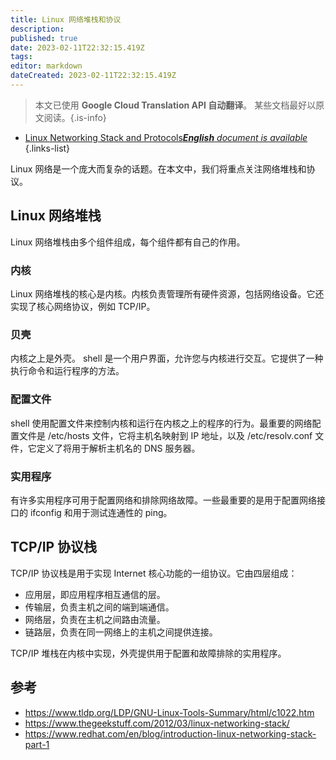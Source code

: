 ```yaml
---
title: Linux 网络堆栈和协议
description: 
published: true
date: 2023-02-11T22:32:15.419Z
tags: 
editor: markdown
dateCreated: 2023-02-11T22:32:15.419Z
---
```


> 本文已使用 **Google Cloud Translation API 自动翻译**。
某些文档最好以原文阅读。{.is-info}



- [Linux Networking Stack and Protocols***English** document is available*](/en/Knowledge-base/Linux/linux-networking-stack-and-protocols)
{.links-list}


Linux 网络是一个庞大而复杂的话题。在本文中，我们将重点关注网络堆栈和协议。

## Linux 网络堆栈

Linux 网络堆栈由多个组件组成，每个组件都有自己的作用。

### 内核

Linux 网络堆栈的核心是内核。内核负责管理所有硬件资源，包括网络设备。它还实现了核心网络协议，例如 TCP/IP。

### 贝壳

内核之上是外壳。 shell 是一个用户界面，允许您与内核进行交互。它提供了一种执行命令和运行程序的方法。

### 配置文件

shell 使用配置文件来控制内核和运行在内核之上的程序的行为。最重要的网络配置文件是 /etc/hosts 文件，它将主机名映射到 IP 地址，以及 /etc/resolv.conf 文件，它定义了将用于解析主机名的 DNS 服务器。

### 实用程序

有许多实用程序可用于配置网络和排除网络故障。一些最重要的是用于配置网络接口的 ifconfig 和用于测试连通性的 ping。

## TCP/IP 协议栈

TCP/IP 协议栈是用于实现 Internet 核心功能的一组协议。它由四层组成：

- 应用层，即应用程序相互通信的层。
- 传输层，负责主机之间的端到端通信。
- 网络层，负责在主机之间路由流量。
- 链路层，负责在同一网络上的主机之间提供连接。

TCP/IP 堆栈在内核中实现，外壳提供用于配置和故障排除的实用程序。

## 参考

- https://www.tldp.org/LDP/GNU-Linux-Tools-Summary/html/c1022.htm
- https://www.thegeekstuff.com/2012/03/linux-networking-stack/
- https://www.redhat.com/en/blog/introduction-linux-networking-stack-part-1